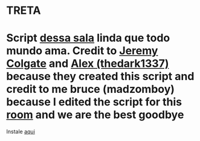 TRETA
==============
Script <a href="http://plug.dj/treta-com-br/" target="_blank">dessa sala</a> linda que todo mundo ama.
Credit to <a href="https://github.com/Colgate" target="_blank">Jeremy Colgate</a> and <a href="https://github.com/thedark1337" target="_blank">Alex (thedark1337)</a> because they created this script and credit to me bruce (madzomboy) because I edited the script for this <a href="http://plug.dj/treta-com-br/" target="_blank">room</a> and we are the best goodbye
==============
Instale <a href="https://userscripts.org/scripts/show/175235" target="_blank">aqui</a>
